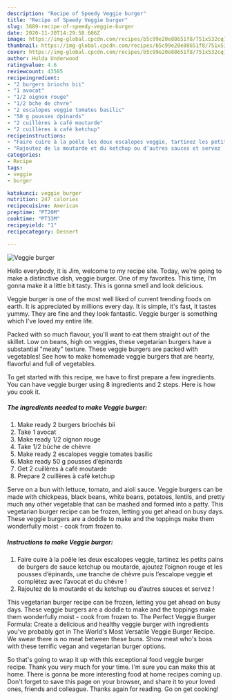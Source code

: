 ```yaml
---
description: "Recipe of Speedy Veggie burger"
title: "Recipe of Speedy Veggie burger"
slug: 3689-recipe-of-speedy-veggie-burger
date: 2020-11-30T14:29:58.606Z
image: https://img-global.cpcdn.com/recipes/b5c99e20e88651f8/751x532cq70/veggie-burger-photo-principale-de-la-recette.jpg
thumbnail: https://img-global.cpcdn.com/recipes/b5c99e20e88651f8/751x532cq70/veggie-burger-photo-principale-de-la-recette.jpg
cover: https://img-global.cpcdn.com/recipes/b5c99e20e88651f8/751x532cq70/veggie-burger-photo-principale-de-la-recette.jpg
author: Hulda Underwood
ratingvalue: 4.6
reviewcount: 43505
recipeingredient:
- "2 burgers briochs bii"
- "1 avocat"
- "1/2 oignon rouge"
- "1/2 bche de chvre"
- "2 escalopes veggie tomates basilic"
- "50 g pousses dpinards"
- "2 cuillères à café moutarde"
- "2 cuillères à café ketchup"
recipeinstructions:
- "Faire cuire à la poêle les deux escalopes veggie, tartinez les petits pains de burgers de sauce ketchup ou moutarde, ajoutez l’oignon rouge et les pousses d’épinards, une tranche de chèvre puis l’escalope veggie et complétez avec l’avocat et du chèvre !"
- "Rajoutez de la moutarde et du ketchup ou d’autres sauces et servez !"
categories:
- Recipe
tags:
- veggie
- burger

katakunci: veggie burger 
nutrition: 247 calories
recipecuisine: American
preptime: "PT20M"
cooktime: "PT33M"
recipeyield: "1"
recipecategory: Dessert

---
```



![Veggie burger](https://img-global.cpcdn.com/recipes/b5c99e20e88651f8/751x532cq70/veggie-burger-photo-principale-de-la-recette.jpg)

Hello everybody, it is Jim, welcome to my recipe site. Today, we're going to make a distinctive dish, veggie burger. One of my favorites. This time, I'm gonna make it a little bit tasty. This is gonna smell and look delicious.

Veggie burger is one of the most well liked of current trending foods on earth. It is appreciated by millions every day. It is simple, it's fast, it tastes yummy. They are fine and they look fantastic. Veggie burger is something which I've loved my entire life.

Packed with so much flavour, you&#39;ll want to eat them straight out of the skillet. Low on beans, high on veggies, these vegetarian burgers have a substantial &#34;meaty&#34; texture. These veggie burgers are packed with vegetables! See how to make homemade veggie burgers that are hearty, flavorful and full of vegetables.


To get started with this recipe, we have to first prepare a few ingredients. You can have veggie burger using 8 ingredients and 2 steps. Here is how you cook it.

<!--inarticleads1-->

##### The ingredients needed to make Veggie burger:

1. Make ready 2 burgers briochés bii
1. Take 1 avocat
1. Make ready 1/2 oignon rouge
1. Take 1/2 bûche de chèvre
1. Make ready 2 escalopes veggie tomates basilic
1. Make ready 50 g pousses d’épinards
1. Get 2 cuillères à café moutarde
1. Prepare 2 cuillères à café ketchup


Serve on a bun with lettuce, tomato, and aioli sauce. Veggie burgers can be made with chickpeas, black beans, white beans, potatoes, lentils, and pretty much any other vegetable that can be mashed and formed into a patty. This vegetarian burger recipe can be frozen, letting you get ahead on busy days. These veggie burgers are a doddle to make and the toppings make them wonderfully moist - cook from frozen to. 

<!--inarticleads2-->

##### Instructions to make Veggie burger:

1. Faire cuire à la poêle les deux escalopes veggie, tartinez les petits pains de burgers de sauce ketchup ou moutarde, ajoutez l’oignon rouge et les pousses d’épinards, une tranche de chèvre puis l’escalope veggie et complétez avec l’avocat et du chèvre !
1. Rajoutez de la moutarde et du ketchup ou d’autres sauces et servez !


This vegetarian burger recipe can be frozen, letting you get ahead on busy days. These veggie burgers are a doddle to make and the toppings make them wonderfully moist - cook from frozen to. The Perfect Veggie Burger Formula: Create a delicious and healthy veggie burger with ingredients you&#39;ve probably got in The World&#39;s Most Versatile Veggie Burger Recipe. We swear there is no meat between these buns. Show meat who&#39;s boss with these terrific vegan and vegetarian burger options. 

So that's going to wrap it up with this exceptional food veggie burger recipe. Thank you very much for your time. I'm sure you can make this at home. There is gonna be more interesting food at home recipes coming up. Don't forget to save this page on your browser, and share it to your loved ones, friends and colleague. Thanks again for reading. Go on get cooking!
